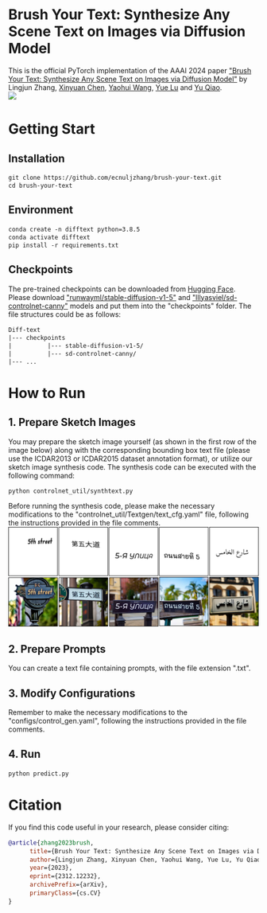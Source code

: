 # Brush Your Text: Synthesize Any Scene Text on Images via Diffusion Model
This is the official PyTorch implementation of the AAAI 2024 paper ["Brush Your Text: Synthesize Any Scene Text on Images via Diffusion Model"](https://arxiv.org/abs/2312.12232) by Lingjun Zhang, [Xinyuan Chen](https://scholar.google.com/citations?user=3fWSC8YAAAAJ&hl=zh-CN), [Yaohui Wang](https://wyhsirius.github.io/), [Yue Lu](https://scholar.google.com/citations?user=_A_H0V4AAAAJ&hl=zh-CN) and [Yu Qiao](https://scholar.google.com/citations?user=gFtI-8QAAAAJ&hl=en). <br>
<img src="/pics/teaser.png" width="800px">
# Getting Start
## Installation
```
git clone https://github.com/ecnuljzhang/brush-your-text.git
cd brush-your-text
```
## Environment
```
conda create -n difftext python=3.8.5
conda activate difftext
pip install -r requirements.txt
```

## Checkpoints
The pre-trained checkpoints can be downloaded from [Hugging Face](https://huggingface.co/). Please download ["runwayml/stable-diffusion-v1-5"](https://huggingface.co/runwayml/stable-diffusion-v1-5) and ["lllyasviel/sd-controlnet-canny"](https://huggingface.co/lllyasviel/sd-controlnet-canny) models and put them into the "checkpoints" folder. The file structures could be as follows:
```
Diff-text
|--- checkpoints
|          |--- stable-diffusion-v1-5/
|          |--- sd-controlnet-canny/
|--- ...
```

# How to Run
## 1. Prepare Sketch Images
You may prepare the sketch image yourself (as shown in the first row of the image below) along with the corresponding bounding box text file (please use the ICDAR2013 or ICDAR2015 dataset annotation format), or utilize our sketch image synthesis code. The synthesis code can be executed with the following command:
```
python controlnet_util/synthtext.py
```
Before running the synthesis code, please make the necessary modifications to the "controlnet_util/Textgen/text_cfg.yaml" file, following the instructions provided in the file comments. <br>
<img src="/pics/sketch_img.png" width="800px">
## 2. Prepare Prompts
You can create a text file containing prompts, with the file extension ".txt".
## 3. Modify Configurations
Remember to make the necessary modifications to the "configs/control_gen.yaml", following the instructions provided in the file comments.
## 4. Run
```
python predict.py
```

# Citation
If you find this code useful in your research, please consider citing:
```bibtex
@article{zhang2023brush,
      title={Brush Your Text: Synthesize Any Scene Text on Images via Diffusion Model}, 
      author={Lingjun Zhang, Xinyuan Chen, Yaohui Wang, Yue Lu, Yu Qiao},
      year={2023},
      eprint={2312.12232},
      archivePrefix={arXiv},
      primaryClass={cs.CV}
}
```
